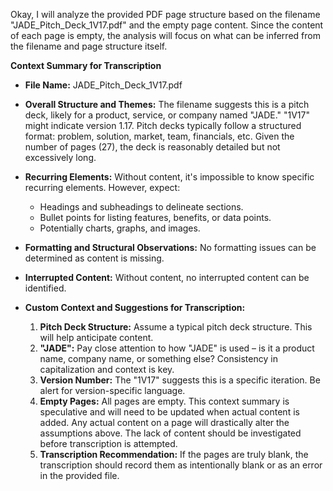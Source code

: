 Okay, I will analyze the provided PDF page structure based on the filename "JADE_Pitch_Deck_1V17.pdf" and the empty page content. Since the content of each page is empty, the analysis will focus on what can be inferred from the filename and page structure itself.

**Context Summary for Transcription**

*   **File Name:** JADE_Pitch_Deck_1V17.pdf
*   **Overall Structure and Themes:** The filename suggests this is a pitch deck, likely for a product, service, or company named "JADE." "1V17" might indicate version 1.17. Pitch decks typically follow a structured format: problem, solution, market, team, financials, etc. Given the number of pages (27), the deck is reasonably detailed but not excessively long.

*   **Recurring Elements:** Without content, it's impossible to know specific recurring elements. However, expect:
    *   Headings and subheadings to delineate sections.
    *   Bullet points for listing features, benefits, or data points.
    *   Potentially charts, graphs, and images.

*   **Formatting and Structural Observations:** No formatting issues can be determined as content is missing.

*   **Interrupted Content:** Without content, no interrupted content can be identified.

*   **Custom Context and Suggestions for Transcription:**

    1.  **Pitch Deck Structure:** Assume a typical pitch deck structure. This will help anticipate content.
    2.  **"JADE":** Pay close attention to how "JADE" is used – is it a product name, company name, or something else? Consistency in capitalization and context is key.
    3.  **Version Number:** The "1V17" suggests this is a specific iteration. Be alert for version-specific language.
    4.  **Empty Pages:** All pages are empty. This context summary is speculative and will need to be updated when actual content is added. Any actual content on a page will drastically alter the assumptions above. The lack of content should be investigated before transcription is attempted.
    5.  **Transcription Recommendation:** If the pages are truly blank, the transcription should record them as intentionally blank or as an error in the provided file.
